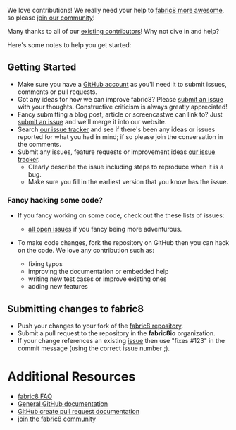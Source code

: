 
We love contributions! We really need your help to [fabric8 more awesome](http://fabric8.io/), so please [join our community](/community/index.html)!

Many thanks to all of our [existing contributors](https://github.com/fabric8io/fabric8/graphs/contributors)! Why not dive in and help?

Here's some notes to help you get started:

## Getting Started

* Make sure you have a [GitHub account](https://github.com/signup/free) as you'll need it to submit issues, comments or pull requests.
* Got any ideas for how we can improve fabric8? Please [submit an issue](https://github.com/fabric8io/fabric8/issues?state=open) with your thoughts. Constructive criticism is always greatly appreciated!
* Fancy submitting a blog post, article or screencastwe can link to? Just [submit an issue](https://github.com/fabric8io/fabric8/issues?state=open) and we'll merge it into our website.
* Search [our issue tracker](https://github.com/fabric8io/fabric8/issues?state=open) and see if there's been any ideas or issues reported for what you had in mind; if so please join the conversation in the comments.
* Submit any issues, feature requests or improvement ideas [our issue tracker](https://github.com/fabric8io/fabric8/issues?state=open).
  * Clearly describe the issue including steps to reproduce when it is a bug.
  * Make sure you fill in the earliest version that you know has the issue.

### Fancy hacking some code?

* If you fancy working on some code, check out the these lists of issues:
   * [all open issues](https://github.com/fabric8io/fabric8/issues?state=open) if you fancy being more adventurous.

* To make code changes, fork the repository on GitHub then you can hack on the code. We love any contribution such as:
   * fixing typos
   * improving the documentation or embedded help
   * writing new test cases or improve existing ones
   * adding new features

## Submitting changes to fabric8

* Push your changes to your fork of the [fabric8 repository](https://github.com/fabric8io/fabric8).
* Submit a pull request to the repository in the **fabric8io** organization.
* If your change references an existing [issue](https://github.com/fabric8io/fabric8/issues?state=open) then use "fixes #123" in the commit message (using the correct issue number ;).

# Additional Resources

* [fabric8 FAQ](/faq/index.html)
* [General GitHub documentation](http://help.github.com/)
* [GitHub create pull request documentation](https://help.github.com/articles/creating-a-pull-request)
* [join the fabric8 community](/community/index.html)

